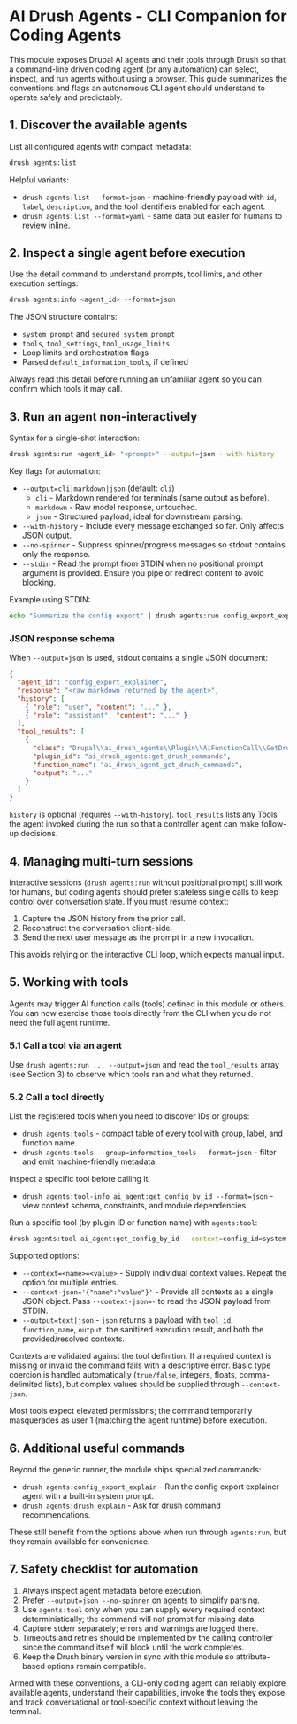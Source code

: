 # AI Drush Agents - CLI Companion for Coding Agents

This module exposes Drupal AI agents and their tools through Drush so that a command-line driven coding agent (or any automation) can select, inspect, and run agents without using a browser. This guide summarizes the conventions and flags an autonomous CLI agent should understand to operate safely and predictably.

## 1. Discover the available agents

List all configured agents with compact metadata:

```bash
drush agents:list
```

Helpful variants:

- `drush agents:list --format=json` - machine-friendly payload with `id`, `label`, `description`, and the tool identifiers enabled for each agent.
- `drush agents:list --format=yaml` - same data but easier for humans to review inline.

## 2. Inspect a single agent before execution

Use the detail command to understand prompts, tool limits, and other execution settings:

```bash
drush agents:info <agent_id> --format=json
```

The JSON structure contains:

- `system_prompt` and `secured_system_prompt`
- `tools`, `tool_settings`, `tool_usage_limits`
- Loop limits and orchestration flags
- Parsed `default_information_tools`, if defined

Always read this detail before running an unfamiliar agent so you can confirm which tools it may call.

## 3. Run an agent non-interactively

Syntax for a single-shot interaction:

```bash
drush agents:run <agent_id> "<prompt>" --output=json --with-history
```

Key flags for automation:

- `--output=cli|markdown|json` (default: `cli`)
  - `cli` - Markdown rendered for terminals (same output as before).
  - `markdown` - Raw model response, untouched.
  - `json` - Structured payload; ideal for downstream parsing.
- `--with-history` - Include every message exchanged so far. Only affects JSON output.
- `--no-spinner` - Suppress spinner/progress messages so stdout contains only the response.
- `--stdin` - Read the prompt from STDIN when no positional prompt argument is provided. Ensure you pipe or redirect content to avoid blocking.

Example using STDIN:

```bash
echo "Summarize the config export" | drush agents:run config_export_explainer --stdin --output=json --no-spinner
```

### JSON response schema

When `--output=json` is used, stdout contains a single JSON document:

```json
{
  "agent_id": "config_export_explainer",
  "response": "<raw markdown returned by the agent>",
  "history": [
    { "role": "user", "content": "..." },
    { "role": "assistant", "content": "..." }
  ],
  "tool_results": [
    {
      "class": "Drupal\\ai_drush_agents\\Plugin\\AiFunctionCall\\GetDrushCommands",
      "plugin_id": "ai_drush_agents:get_drush_commands",
      "function_name": "ai_drush_agent_get_drush_commands",
      "output": "..."
    }
  ]
}
```

`history` is optional (requires `--with-history`). `tool_results` lists any Tools the agent invoked during the run so that a controller agent can make follow-up decisions.

## 4. Managing multi-turn sessions

Interactive sessions (`drush agents:run` without positional prompt) still work for humans, but coding agents should prefer stateless single calls to keep control over conversation state. If you must resume context:

1. Capture the JSON history from the prior call.
2. Reconstruct the conversation client-side.
3. Send the next user message as the prompt in a new invocation.

This avoids relying on the interactive CLI loop, which expects manual input.

## 5. Working with tools

Agents may trigger AI function calls (tools) defined in this module or others. You can now exercise those tools directly from the CLI when you do not need the full agent runtime.

### 5.1 Call a tool via an agent

Use `drush agents:run ... --output=json` and read the `tool_results` array (see Section 3) to observe which tools ran and what they returned.

### 5.2 Call a tool directly

List the registered tools when you need to discover IDs or groups:

- `drush agents:tools` - compact table of every tool with group, label, and function name.
- `drush agents:tools --group=information_tools --format=json` - filter and emit machine-friendly metadata.

Inspect a specific tool before calling it:

- `drush agents:tool-info ai_agent:get_config_by_id --format=json` - view context schema, constraints, and module dependencies.

Run a specific tool (by plugin ID or function name) with `agents:tool`:

```bash
drush agents:tool ai_agent:get_config_by_id --context=config_id=system.site --output=json
```

Supported options:

- `--context=<name>=<value>` - Supply individual context values. Repeat the option for multiple entries.
- `--context-json='{"name":"value"}'` - Provide all contexts as a single JSON object. Pass `--context-json=-` to read the JSON payload from STDIN.
- `--output=text|json` - `json` returns a payload with `tool_id`, `function_name`, `output`, the sanitized execution result, and both the provided/resolved contexts.

Contexts are validated against the tool definition. If a required context is missing or invalid the command fails with a descriptive error. Basic type coercion is handled automatically (`true/false`, integers, floats, comma-delimited lists), but complex values should be supplied through `--context-json`.

Most tools expect elevated permissions; the command temporarily masquerades as user 1 (matching the agent runtime) before execution.

## 6. Additional useful commands

Beyond the generic runner, the module ships specialized commands:

- `drush agents:config_export_explain` - Run the config export explainer agent with a built-in system prompt.
- `drush agents:drush_explain` - Ask for drush command recommendations.

These still benefit from the options above when run through `agents:run`, but they remain available for convenience.

## 7. Safety checklist for automation

1. Always inspect agent metadata before execution.
2. Prefer `--output=json --no-spinner` on agents to simplify parsing.
3. Use `agents:tool` only when you can supply every required context deterministically; the command will not prompt for missing data.
4. Capture stderr separately; errors and warnings are logged there.
5. Timeouts and retries should be implemented by the calling controller since the command itself will block until the work completes.
6. Keep the Drush binary version in sync with this module so attribute-based options remain compatible.

Armed with these conventions, a CLI-only coding agent can reliably explore available agents, understand their capabilities, invoke the tools they expose, and track conversational or tool-specific context without leaving the terminal.
